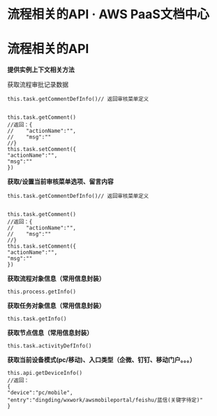 # 流程相关的API · AWS PaaS文档中心

# 流程相关的API

**提供实例上下文相关方法**

获取流程审批记录数据
    
    
    this.task.getCommentDefInfo()// 返回审核菜单定义
    
    
    this.task.getComment()
    //返回：{
    //    "actionName":"",
    //    "msg":""
    //}
    this.task.setComment({
    "actionName":"",
    "msg":""
    })
    

**获取/设置当前审核菜单选项、留言内容**
    
    
    this.task.getCommentDefInfo()// 返回审核菜单定义
    
    
    this.task.getComment()
    //返回：{
    //    "actionName":"",
    //    "msg":""
    //}
    this.task.setComment({
    "actionName":"",
    "msg":""
    })
    

**获取流程对象信息（常用信息封装）**
    
    
    this.process.getInfo()
    

**获取任务对象信息（常用信息封装）**
    
    
    this.task.getInfo()
    

**获取节点信息（常用信息封装）**
    
    
    this.task.activityDefInfo()
    

**获取当前设备模式(pc/移动)、入口类型（企微、钉钉、移动门户。。。）**
    
    
    this.api.getDeviceInfo()
    //返回：
    {
    "device":"pc/mobile",
    "entry":"dingding/wxwork/awsmobileportal/feishu/蓝信(关键字待定)"
    }